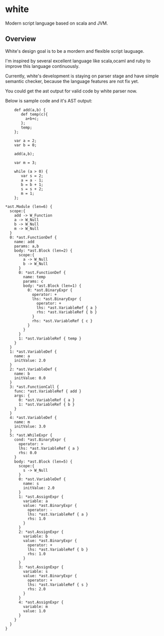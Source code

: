# white
Modern script language based on scala and JVM.

## Overview
White's design goal is to be a mordern and flexible script lauguage.

I'm inspired by several excellent language like scala,ocaml and ruby to improve this language continuously. 

Currently, white's development is staying on parser stage and have simple semantic checker, because the language features are not fix yet.

You could get the ast output for valid code by white parser now.

Below is sample code and it's AST output:

```
    def add(a,b) {
       def temp(c){
         a+b+c;
       };
       temp;
    };

    var a = 2;
    var b = 0;

    add(a,b);

    var m = 3;

    while (a > 0) {
       var s = 2;
       a = a - 1;
       b = b + 1;
       s = s + 2;
       m = 1;
    };
```

```
*ast.Module (len=6) {
  scope:{
    add -> W_Function
    a -> W_Null
    b -> W_Null
    m -> W_Null
  }
  0: *ast.FunctionDef {
    name: add
    params: a,b
    body: *ast.Block (len=2) {
      scope:{
        a -> W_Null
        b -> W_Null
      }
      0: *ast.FunctionDef {
        name: temp
        params: c
        body: *ast.Block (len=1) {
          0: *ast.BinaryExpr {
            operator: +
            lhs: *ast.BinaryExpr {
              operator: +
              lhs: *ast.VariableRef { a }
              rhs: *ast.VariableRef { b }
            }
            rhs: *ast.VariableRef { c }
          }
        }
      }
      1: *ast.VariableRef { temp }
    }
  }
  1: *ast.VariableDef {
    name: a
    initValue: 2.0
  }
  2: *ast.VariableDef {
    name: b
    initValue: 0.0
  }
  3: *ast.FunctionCall {
    func: *ast.VariableRef { add }
    args: {
      0: *ast.VariableRef { a }
      1: *ast.VariableRef { b }
    }
  }
  4: *ast.VariableDef {
    name: m
    initValue: 3.0
  }
  5: *ast.WhileExpr {
    cond: *ast.BinaryExpr {
      operator: >
      lhs: *ast.VariableRef { a }
      rhs: 0.0
    }
    body: *ast.Block (len=5) {
      scope:{
        s -> W_Null
      }
      0: *ast.VariableDef {
        name: s
        initValue: 2.0
      }
      1: *ast.AssignExpr {
        variable: a
        value: *ast.BinaryExpr {
          operator: -
          lhs: *ast.VariableRef { a }
          rhs: 1.0
        }
      }
      2: *ast.AssignExpr {
        variable: b
        value: *ast.BinaryExpr {
          operator: +
          lhs: *ast.VariableRef { b }
          rhs: 1.0
        }
      }
      3: *ast.AssignExpr {
        variable: s
        value: *ast.BinaryExpr {
          operator: +
          lhs: *ast.VariableRef { s }
          rhs: 2.0
        }
      }
      4: *ast.AssignExpr {
        variable: m
        value: 1.0
      }
    }
  }
}
```

